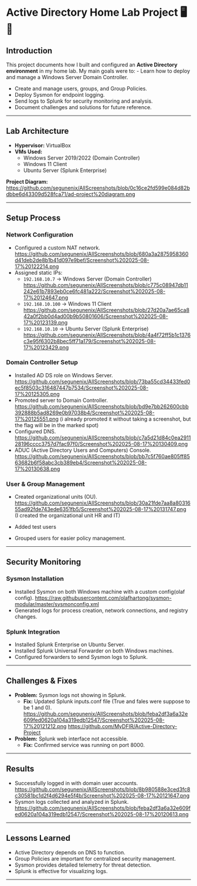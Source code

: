 # Active Directory Home Lab Project 🖥️🔐
## Introduction  
This project documents how I built and configured an **Active Directory environment** in my home lab. My main goals were to: - Learn how to deploy and manage a Windows Server Domain Controller.  
- Create and manage users, groups, and Group Policies.  
- Deploy Sysmon for endpoint logging.  
- Send logs to Splunk for security monitoring and analysis.  
- Document challenges and solutions for future reference.  

---

## Lab Architecture  
- **Hypervisor:** VirtualBox
- **VMs Used:**  
  - Windows Server 2019/2022 (Domain Controller)  
  - Windows 11 Client  
  - Ubuntu Server (Splunk Enterprise)  

**Project Diagram:**  
https://github.com/segunenix/AllScreenshots/blob/0c16ce2fd599e084d82bdbbe6d43309d528fca71/ad-project%20diagram.png

---

## Setup Process  

### Network Configuration  
- Configured a custom NAT network.  
https://github.com/segunenix/AllScreenshots/blob/680a3a2875958360d41deb2de8b1b41d097e9bef/Screenshot%202025-08-17%20122214.png
- Assigned static IPs:  
  - `192.168.10.7` → Windows Server (Domain Controller)  
https://github.com/segunenix/AllScreenshots/blob/c775c08947db11242e61b7893eb0ce6fc481a222/Screenshot%202025-08-17%20124647.png
  - `192.168.10.100` → Windows 11 Client  
https://github.com/segunenix/AllScreenshots/blob/27d20a7ae65ca842a0f2bb0d4ad00b9b50801606/Screenshot%202025-08-17%20123139.png
  - `192.168.10.10` → Ubuntu Server (Splunk Enterprise)  
https://github.com/segunenix/AllScreenshots/blob/4a4f72ff5b1c1376c3e95f6302b8bec5ff71a179/Screenshot%202025-08-17%20123429.png

### Domain Controller Setup  
- Installed AD DS role on Windows Server.  
https://github.com/segunenix/AllScreenshots/blob/73ba55cd34433fed0ec5f8503c316487447b7534/Screenshot%202025-08-17%20125305.png
- Promoted server to Domain Controller.  
https://github.com/segunenix/AllScreenshots/blob/bd9e7bb262600cbb392888b5ad8269e0b97038b4/Screenshot%202025-08-17%20125551.png
(i already promoted it without taking a screenshot, but the flag will be in the marked spot)
- Configured DNS. 
https://github.com/segunenix/AllScreenshots/blob/c7a5d21d84c0ea291128196cccc3757d7fac97f0/Screenshot%202025-08-17%20130409.png
- ADUC (Active Directory Users and Computers) Console.
https://github.com/segunenix/AllScreenshots/blob/bb7c5f760ae805ff8563682b6f58abc3cb389eb4/Screenshot%202025-08-17%20130638.png



### User & Group Management  
- Created organizational units (OU).  
https://github.com/segunenix/AllScreenshots/blob/30a21fde7aa8a8031655ad92fde743ede6351fb5/Screenshot%202025-08-17%20131747.png
(I created the organizational unit HR and IT)
- Added test users

- Grouped users for easier policy management.  

---

## Security Monitoring  

### Sysmon Installation  
- Installed Sysmon on both Windows machine with a custom config(olaf config).
https://raw.githubusercontent.com/olafhartong/sysmon-modular/master/sysmonconfig.xml  
- Generated logs for process creation, network connections, and registry changes.  

### Splunk Integration  
- Installed Splunk Enterprise on Ubuntu Server.  
- Installed Splunk Universal Forwarder on both Windows machines.  
- Configured forwarders to send Sysmon logs to Splunk.  

---

## Challenges & Fixes  
- **Problem:** Sysmon logs not showing in Splunk.  
  - **Fix:** Updated Splunk inputs.conf file (True and fales were suppose to be 1 and 0).  
https://github.com/segunenix/AllScreenshots/blob/feba2df3a6a32e609fed0620a104a319edb12547/Screenshot%202025-08-17%20121212.png
https://github.com/MyDFIR/Active-Directory-Project
- **Problem:** Splunk web interface not accessible.  
  - **Fix:** Confirmed service was running on port 8000.  


---

## Results  
- Successfully logged in with domain user accounts.  
https://github.com/segunenix/AllScreenshots/blob/8b980588e3ced3fc8c30581bc1d2f4d6294e5f4b/Screenshot%202025-08-17%20121647.png
- Sysmon logs collected and analyzed in Splunk.
https://github.com/segunenix/AllScreenshots/blob/feba2df3a6a32e609fed0620a104a319edb12547/Screenshot%202025-08-17%20120613.png

---

## Lessons Learned  
- Active Directory depends on DNS to function.  
- Group Policies are important for centralized security management.  
- Sysmon provides detailed telemetry for threat detection.  
- Splunk is effective for visualizing logs.  

--- 
